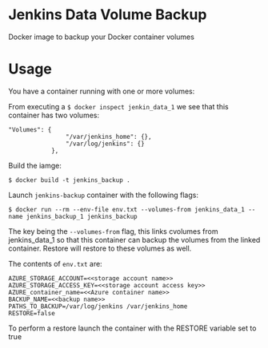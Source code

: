 
# Jenkins Data Volume Backup

Docker image to backup your Docker container volumes

# Usage

You have a container running with one or more volumes:

From executing a `$ docker inspect jenkin_data_1` we see that this container has two volumes:

```
"Volumes": {
                "/var/jenkins_home": {},
                "/var/log/jenkins": {}
            },
```

Build the iamge:

```
$ docker build -t jenkins_backup .
```

Launch `jenkins-backup` container with the following flags:

```
$ docker run --rm --env-file env.txt --volumes-from jenkins_data_1 --name jenkins_backup_1 jenkins_backup
```
The key being the `--volumes-from` flag, this links cvolumes from jenkins_data_1 so that this container can backup the volumes from the linked container. Restore will restore to these volumes as well. 

The contents of `env.txt` are:

```
AZURE_STORAGE_ACCOUNT=<<storage account name>>
AZURE_STORAGE_ACCESS_KEY=<<storage account access key>>
AZURE_container_name=<<Azure container name>>
BACKUP_NAME=<<backup name>>
PATHS_TO_BACKUP=/var/log/jenkins /var/jenkins_home
RESTORE=false
```

To perform a restore launch the container with the RESTORE variable set to true
